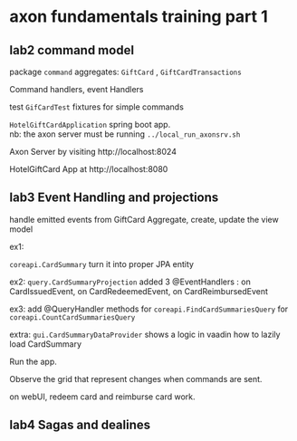 # axon fundamentals training part 1

## lab2  command model
package `command`   aggregates:
`GiftCard` , `GiftCardTransactions`  

Command handlers, event Handlers 

test `GifCardTest`   fixtures for simple commands

`HotelGiftCardApplication`  spring boot app.  
nb: the axon server must be running `../local_run_axonsrv.sh`


Axon Server by visiting http://localhost:8024

HotelGiftCard App at  http://localhost:8080


## lab3 Event Handling and projections
handle emitted events from GiftCard Aggregate, create, update the view model

ex1:

`coreapi.CardSummary`  turn it into proper JPA entity

ex2: 
`query.CardSummaryProjection`
added 3 @EventHandlers :
on CardIssuedEvent, on CardRedeemedEvent, on CardReimbursedEvent

ex3: 
add @QueryHandler methods
for `coreapi.FindCardSummariesQuery`
for `coreapi.CountCardSummariesQuery`

extra:
`gui.CardSummaryDataProvider` shows a logic in vaadin how to lazily load CardSummary

Run the app.

Observe the grid that represent changes when commands are sent.

on webUI, redeem card and reimburse card work.

## lab4  Sagas  and dealines